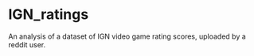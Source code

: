 # IGN_ratings
An analysis of a dataset of IGN video game rating scores, uploaded by a reddit user. 
